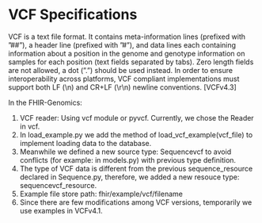 # VCF Specifications

VCF is a text file format. It contains meta-information lines (prefixed with ”##”), a header line (prefixed with ”#”), and data lines each containing information about a position in the genome and genotype information on samples for each position (text fields separated by tabs). Zero length fields are not allowed, a dot (”.”) should be used instead. In order to ensure interoperability across platforms, VCF compliant implementations must support both LF (\n) and CR+LF (\r\n) newline conventions. [VCFv4.3]

In the FHIR-Genomics:

1. VCF reader: Using vcf module or pyvcf. Currently, we chose the Reader in vcf.
2. In load_example.py we add the method of load_vcf_example(vcf_file) to implement loading data to the database.
3. Meanwhile we defined a new source type: Sequencevcf to avoid conflicts (for example: in models.py) with previous type definition.
4. The type of VCF data is different from the previous sequence_resource declared in Sequence.py, therefore, we added a new resouce type: sequencevcf_resource.
5. Example file store path: fhir/example/vcf/filename
6. Since there are few modifications among VCF versions, temporarily we use examples in VCFv4.1.
